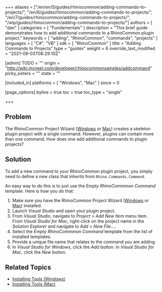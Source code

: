 +++
aliases = ["/en/en/5/guides/rhinocommon/adding-commands-to-projects/", "/en/6/guides/rhinocommon/adding-commands-to-projects/", "/en/7/guides/rhinocommon/adding-commands-to-projects/", "/wip/guides/rhinocommon/adding-commands-to-projects/"]
authors = [ "dan" ]
categories = [ "Fundamentals" ]
description = "This brief guide demonstrates how to add additional commands to a RhinoCommon plugin project."
keywords = [ "adding", "RhinoCommon", "commands", "projects" ]
languages = [ "C#", "VB" ]
sdk = [ "RhinoCommon" ]
title = "Adding Commands to Projects"
type = "guides"
weight = 6
override_last_modified = "2021-09-03T08:29:10Z"

[admin]
TODO = ""
origin = "http://wiki.mcneel.com/developer/rhinocommonsamples/addcommand"
picky_sisters = ""
state = ""

[included_in]
platforms = [ "Windows", "Mac" ]
since = 0

[page_options]
byline = true
toc = true
toc_type = "single"

+++


## Problem

The RhinoCommon Project Wizard ([Windows](/guides/rhinocommon/installing-tools-windows/#rhinocommon-templates) or [Mac](/guides/rhinocommon/installing-tools-mac/#install-the-rhino-add-in)) creates a skeleton plugin project with a single command.  However, plugins can contain more than one command.  How does one add additional commands to plugin projects?

## Solution

To add a new command to your RhinoCommon plugin project, you simply need to define a new class that inherits from `Rhino.Commands.Command`.

An easy way to do this is to just use the *Empty RhinoCommmon Command* template. Here is how you do that:

1. Make sure you have the RhinoCommon Project Wizard ([Windows](/guides/rhinocommon/installing-tools-windows/#rhinocommon-templates) or [Mac](/guides/rhinocommon/installing-tools-mac/#install-the-rhino-add-in)) installed.
1. Launch *Visual Studio* and open your plugin project.
1. From *Visual Studio*, navigate to *Project* > *Add New Item* menu item.  From *Visual Studio for Mac*, right-click on the project name in the *Solution Explorer* and navigate to *Add* > *New File...*.
1. Select the *Empty RhinoCommmon Command* template from the list of installed templates.
1. Provide a unique file name that relates to the command you are adding.
1. In *Visual Studio for Windows*, click the *Add* button.  In *Visual Studio for Mac*, click the *New* button.

## Related Topics

- [Installing Tools (Windows)](/guides/rhinocommon/installing-tools-windows)
- [Installing Tools (Mac)](/guides/rhinocommon/installing-tools-mac)
